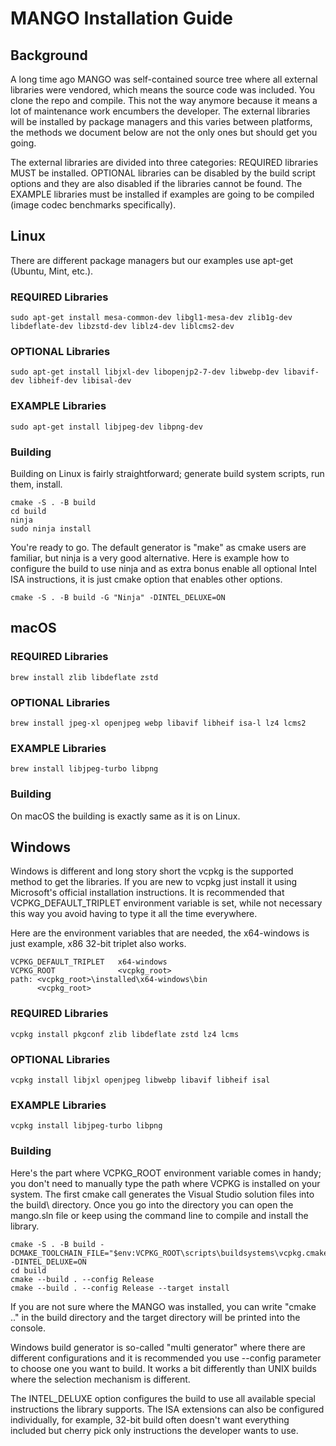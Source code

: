 
# MANGO Installation Guide


## Background

A long time ago MANGO was self-contained source tree where all external libraries were vendored, which means the source code was included. You clone the repo and compile. This not the way anymore because it means a lot of maintenance work encumbers the developer. The external libraries will be installed by package managers and this varies between platforms, the methods we document below are not the only ones but should get you going.

The external libraries are divided into three categories: REQUIRED libraries MUST be installed. OPTIONAL libraries can be disabled by the build script options and they are also disabled if the libraries cannot be found. The EXAMPLE libraries must be installed if examples are going to be compiled (image codec benchmarks specifically).


## Linux

There are different package managers but our examples use apt-get (Ubuntu, Mint, etc.).

### REQUIRED Libraries

    sudo apt-get install mesa-common-dev libgl1-mesa-dev zlib1g-dev libdeflate-dev libzstd-dev liblz4-dev liblcms2-dev

### OPTIONAL Libraries

    sudo apt-get install libjxl-dev libopenjp2-7-dev libwebp-dev libavif-dev libheif-dev libisal-dev

### EXAMPLE Libraries

    sudo apt-get install libjpeg-dev libpng-dev

### Building

Building on Linux is fairly straightforward; generate build system scripts, run them, install.

    cmake -S . -B build
    cd build
    ninja
    sudo ninja install

You're ready to go. The default generator is "make" as cmake users are familiar, but ninja is a very good alternative. Here is example how to configure the build to use ninja and as extra bonus enable all optional Intel ISA instructions, it is just cmake option that enables other options.

    cmake -S . -B build -G "Ninja" -DINTEL_DELUXE=ON


## macOS

### REQUIRED Libraries

    brew install zlib libdeflate zstd

### OPTIONAL Libraries

    brew install jpeg-xl openjpeg webp libavif libheif isa-l lz4 lcms2

### EXAMPLE Libraries

    brew install libjpeg-turbo libpng

### Building

On macOS the building is exactly same as it is on Linux.


## Windows

Windows is different and long story short the vcpkg is the supported method to get the libraries. If you are new to vcpkg just install it using Microsoft's official installation instructions. It is recommended that VCPKG_DEFAULT_TRIPLET environment variable is set, while not necessary this way you avoid having to type it all the time everywhere.

Here are the environment variables that are needed, the x64-windows is just example, x86 32-bit triplet also works.

    VCPKG_DEFAULT_TRIPLET   x64-windows
    VCPKG_ROOT              <vcpkg_root>
    path: <vcpkg_root>\installed\x64-windows\bin
          <vcpkg_root>

### REQUIRED Libraries

    vcpkg install pkgconf zlib libdeflate zstd lz4 lcms

### OPTIONAL Libraries

    vcpkg install libjxl openjpeg libwebp libavif libheif isal

### EXAMPLE Libraries

    vcpkg install libjpeg-turbo libpng

### Building

Here's the part where VCPKG_ROOT environment variable comes in handy; you don't need to manually type the path where VCPKG is installed on your system. The first cmake call generates the Visual Studio solution files into the build\ directory. Once you go into the directory you can open the mango.sln file or keep using the command line to compile and install the library.

    cmake -S . -B build -DCMAKE_TOOLCHAIN_FILE="$env:VCPKG_ROOT\scripts\buildsystems\vcpkg.cmake" -DINTEL_DELUXE=ON
    cd build
    cmake --build . --config Release
    cmake --build . --config Release --target install

If you are not sure where the MANGO was installed, you can write "cmake .." in the build directory and the target directory will be printed into the console.

Windows build generator is so-called "multi generator" where there are different configurations and it is recommended you use --config parameter to choose one you want to build. It works a bit differently than UNIX builds where the selection mechanism is different.

The INTEL_DELUXE option configures the build to use all available special instructions the library supports. The ISA extensions can also be configured individually, for example, 32-bit build often doesn't want everything included but cherry pick only instructions the developer wants to use.
